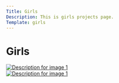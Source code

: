 ```yaml
---
Title: Girls
Description: This is girls projects page.
Template: girls
---
```


<h1>Girls</h1>

<div class="pic pic-2">
    <a href="../assets/img/g1.jpg">
        <img class="flash-img" src="../assets/img/g1.jpg"
             srcset="../assets/img/g1.jpg?width=300&height=200 300w,
                     ../assets/img/g1.jpg?width=600&height=400 600w,
                     ../assets/img/g1.jpg?width=900&height=600 900w"
             sizes="(max-width: 600px) 300px, (max-width: 900px) 600px, 900px"
             alt="Description for image 1">
    </a>
</div>
<div class="pic pic-1">
<a href="../assets/img/g2.jpg"><img class="flash-img" src="../assets/img/g2.jpg" srcset="../assets/img/g2.jpg?width=300&height=200 300w,
                                                        ../assets/img/g2.jpg?width=600&height=400 600w,
                                                        ../assets/img/g2.jpg?width=900&height=600 900w"
             sizes="(max-width: 600px) 300px, (max-width: 900px) 600px, 900px"
             alt="Description for image 1"></a>
</div>
